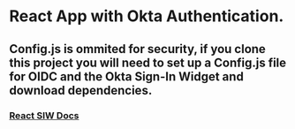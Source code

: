 # React App with Okta Authentication.
## Config.js is ommited for security, if you clone this project you will need to set up a Config.js file for OIDC and the Okta Sign-In Widget and download dependencies.
### [React SIW Docs](https://developer.okta.com/docs/guides/sign-in-to-spa-embedded-widget/react/main/)